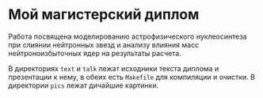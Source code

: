 # Мой магистерский диплом #
Работа посвящена моделированию астрофизического нуклеосинтеза при слиянии
нейтронных звезд и анализу влияния масс нейтроноизбыточных ядер на результаты
расчета.

В директориях `text` и `talk` лежат исходники текста диплома и презентации к
нему, в обеих есть `Makefile` для компиляции и очистки. В директории `pics`
лежат дичайшие картинки.
